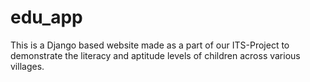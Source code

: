 # edu_app



This is a Django based website made as a part of our ITS-Project to demonstrate the literacy and aptitude levels of children across various villages.

